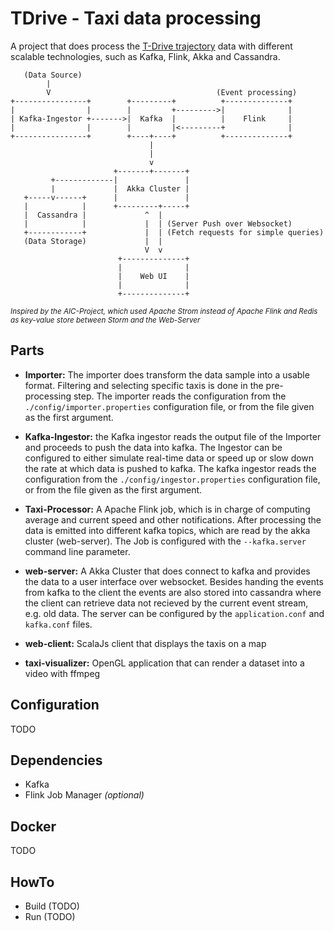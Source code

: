 TDrive - Taxi data processing
=============================
A project that does process the [T-Drive trajectory](https://www.microsoft.com/en-us/research/publication/t-drive-trajectory-data-sample/)
data with different scalable technologies, such as Kafka, Flink, Akka and Cassandra.  

```  
   (Data Source) 
        |
        V                                     (Event processing)
+----------------+        +---------+          +--------------+
|                |        |         +--------->|              |
| Kafka-Ingestor +------->|  Kafka  |          |    Flink     |
|                |        |         |<---------+              |
+----------------+        +----+----+          +--------------+
                               |                       
                               |
                               v
                       +-------+-------+
         +-------------|               |
         |             |  Akka Cluster |
   +-----v------+      |               |
   |            |      +---------+-----+
   |  Cassandra |             ^  |
   |            |             |  | (Server Push over Websocket)
   +------------+             |  | (Fetch requests for simple queries) 
   (Data Storage)             |  |
                              V  v
                        +--------------+
                        |              |
                        |    Web UI    |
                        |              |
                        +--------------+
```
<small>*Inspired by the AIC-Project, which used Apache Strom instead of Apache Flink and Redis as 
key-value store between Storm and the Web-Server*</small>

## Parts
* **Importer:** 
    The importer does transform the data sample into a usable format. Filtering and selecting specific
    taxis is done in the pre-processing step. The importer reads the configuration from the 
    `./config/importer.properties` configuration file, or from the file given as the first argument.

* **Kafka-Ingestor:**
    the Kafka ingestor reads the output file of the Importer and proceeds to push the data into kafka.
    The Ingestor can be configured to either simulate real-time data or speed up or slow down the rate
    at which data is pushed to kafka. The kafka ingestor reads the configuration from the 
    `./config/ingestor.properties` configuration file, or from the file given as the first argument.
    
* **Taxi-Processor:** 
    A Apache Flink job, which is in charge of computing average and current speed and other notifications.
    After processing the data is emitted into different kafka topics, which are read by the akka cluster 
    (web-server). The Job is configured with the `--kafka.server` command line parameter.
     
* **web-server:** 
    A Akka Cluster that does connect to kafka and provides the data to a user interface over websocket.
    Besides handing the events from kafka to the client the events are also stored into cassandra where
    the client can retrieve data not recieved by the current event stream, e.g. old data. The server
    can be configured by the `application.conf` and `kafka.conf` files.
        
* **web-client:** ScalaJs client that displays the taxis on a map
* **taxi-visualizer:** OpenGL application that can render a dataset into a video with ffmpeg


## Configuration
TODO

## Dependencies
* Kafka
* Flink Job Manager *(optional)*

## Docker
TODO

## HowTo
* Build (TODO)
* Run (TODO)
